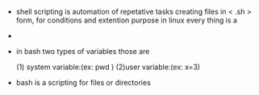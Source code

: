* shell scripting is automation of repetative tasks
   creating files in < .sh > form, for conditions and extention purpose
   in linux every thing is a 
* 
* in bash two types of variables those are

    (1) system variable:(ex: pwd )
    (2)user variable:(ex: x=3)
* bash is a scripting  for files or directories

